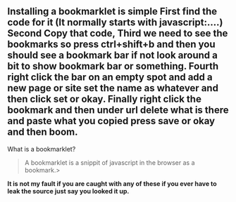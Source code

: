 Installing a bookmarklet is simple
First find the code for it (It normally starts with javascript:....)
Second Copy that code, 
Third we need to see the bookmarks so press ctrl+shift+b and then you should see a bookmark bar if not look around a bit to show bookmark bar or something.
Fourth right click the bar on an empty spot and add a new page or site set the name as whatever and then click set or okay.
Finally right click the bookmark and then under url delete what is there and paste what you copied press save or okay and then boom.
-------------------------------------------------------------------------------------------------
What is a bookmarklet? 
>A bookmarklet is a snippit of javascript in the browser as a bookmark.>

__It is not my fault if you are caught with any of these if you ever have to leak the source just say you looked it up.__
